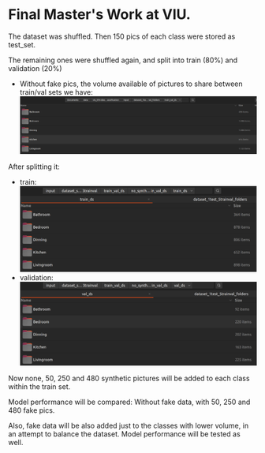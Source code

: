 # Final Master's Work at VIU.



The dataset was shuffled. Then 150 pics of each class were stored as test_set.


The remaining ones were shuffled again, and split into train (80%) and validation (20%)

- Without fake pics, the volume available of pictures to share between train/val sets we have:
![alt](output/0.png)

After splitting it:
- train:
![alt](output/0train.png)
- validation:
![alt](output/0val.png)


Now none, 50, 250 and 480 synthetic pictures will be added to each class within the train set. 

Model performance will be compared: Without fake data, with 50, 250 and 480 fake pics.

Also, fake data will be also added just to the classes with lower volume, in an attempt to balance the dataset. 
Model performance will be tested as well.
